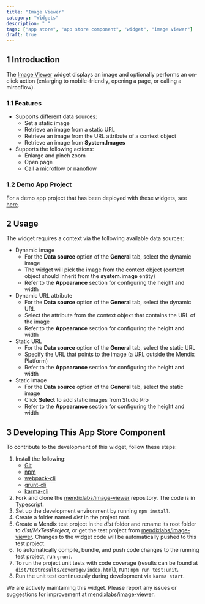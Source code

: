 ```yaml
---
title: "Image Viewer"
category: "Widgets"
description: " "
tags: ["app store", "app store component", "widget", "image viewer"]
draft: true
---
```


## 1 Introduction

The [Image Viewer](https://appstore.home.mendix.com/link/app/65122/) widget displays an image and optionally performs an on-click action (enlarging to mobile-friendly, opening a page, or calling a mircoflow).

### 1.1 Features

* Supports different data sources:
	* Set a static image
	* Retrieve an image from a static URL
	* Retrieve an image from the URL attribute of a context object
	* Retrieve an image from **System.Images**
* Supports the following actions:
	* Enlarge and pinch zoom
	* Open page
	* Call a microflow or nanoflow

### 1.2 Demo App Project

For a demo app project that has been deployed with these widgets, see [here](https://imageviewer.mxapps.io/).

## 2 Usage

The widget requires a context via the following available data sources:

* Dynamic image
	* For the **Data source** option of the **General** tab, select the dynamic image
	* The widget will pick the image from the context object (context object should inherit from the **system.image** entity)
	* Refer to the **Appearance** section for configuring the height and width
* Dynamic URL attribute
	* For the **Data source** option of the **General** tab, select the dynamic URL
	* Select the attribute from the context objext that contains the URL of the image
	* Refer to the **Appearance** section for configuring the height and width
* Static URL
	* For the **Data source** option of the **General** tab, select the static URL
	* Specify the URL that points to the image (a URL outside the Mendix Platform)
	* Refer to the **Appearance** section for configuring the height and width
* Static image
	* For the **Data source** option of the **General** tab, select the static image
	* Click **Select** to add static images from Studio Pro
	* Refer to the **Appearance** section for configuring the height and width

## 3 Developing This App Store Component

To contribute to the development of this widget, follow these steps:

1. Install the following:
	* [Git](https://git-scm.com/book/en/v2/Getting-Started-Installing-Git)
	* [npm](https://www.npmjs.com/)
	* [webpack-cli](https://www.npmjs.com/package/webpack-cli)
	* [grunt-cli](https://github.com/gruntjs/grunt-cli)
	* [karma-cli](https://www.npmjs.com/package/karma-cli)
2. Fork and clone the [mendixlabs/image-viewer](https://github.com/mendixlabs/image-viewer) repository. The code is in Typescript.
3. Set up the development environment by running `npm install`.
4. Create a folder named *dist* in the project root.
5. Create a Mendix test project in the *dist* folder and rename its root folder to *dist/MxTestProject*, or get the test project from [mendixlabs/image-viewer](https://github.com/MendixLabs/image-viewer/releases/latest). Changes to the widget code will be automatically pushed to this test project.
6. To automatically compile, bundle, and push code changes to the running test project, run `grunt`.
7. To run the project unit tests with code coverage (results can be found at `dist/testresults/coverage/index.html`), run: `npm run test:unit`.
8. Run the unit test continuously during development via `karma start`.

We are actively maintaining this widget. Please report any issues or suggestions for improvement at [mendixlabs/image-viewer](https://github.com/mendixlabs/image-viewer/issues).
